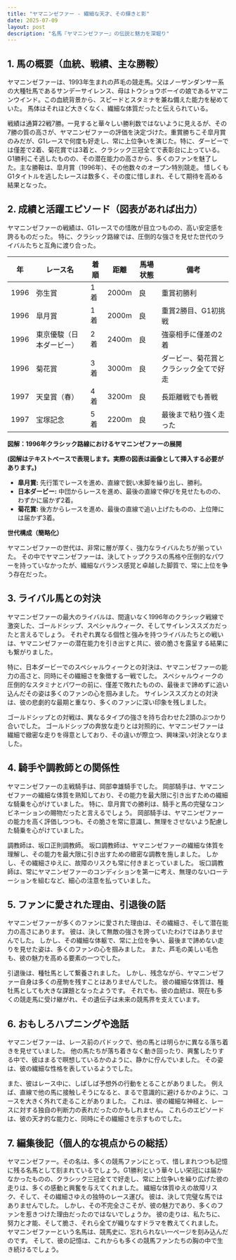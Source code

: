 ```yaml
---
title: "ヤマニンゼファー - 繊細な天才、その輝きと影"
date: 2025-07-09
layout: post
description: "名馬『ヤマニンゼファー』の伝説と魅力を深堀り"
---
```


## 1. 馬の概要（血統、戦績、主な勝鞍）

ヤマニンゼファーは、1993年生まれの芦毛の競走馬。父はノーザンダンサー系の大種牡馬であるサンデーサイレンス、母はトウショウボーイの娘であるヤマニンウインド。この血統背景から、スピードとスタミナを兼ね備えた能力を秘めていた。  馬体はそれほど大きくなく、繊細な体質だったと伝えられている。

戦績は通算22戦7勝。一見すると華々しい勝利数ではないように見えるが、その7勝の質の高さが、ヤマニンゼファーの評価を決定づけた。重賞勝ちこそ皐月賞のみだが、G1レースで何度も好走し、常に上位争いを演じた。特に、ダービーでは僅差で2着、菊花賞では3着と、クラシック三冠全てで表彰台に上っている。  G1勝利こそ逃したものの、その潜在能力の高さから、多くのファンを魅了した。主な勝鞍は、皐月賞（1996年）、その他数々のオープン特別競走。  惜しくもG1タイトルを逃したレースは数多く、その度に惜しまれ、そして期待を高める結果となった。


## 2. 成績と活躍エピソード（図表があれば出力）

ヤマニンゼファーの戦績は、G1レースでの惜敗が目立つものの、高い安定感を誇るものだった。  特に、クラシック路線では、圧倒的な強さを見せた世代のライバルたちと互角に渡り合った。

| 年 | レース名             | 着順 | 距離 | 馬場状態 | 備考                               |
|---|----------------------|-----|-----|---------|------------------------------------|
| 1996 | 弥生賞              | 1着 | 2000m | 良       | 重賞初勝利                             |
| 1996 | 皐月賞              | 1着 | 2000m | 良       | 重賞2勝目、G1初挑戦               |
| 1996 | 東京優駿（日本ダービー）| 2着 | 2400m | 良       | 強豪相手に僅差の2着                 |
| 1996 | 菊花賞              | 3着 | 3000m | 良       | ダービー、菊花賞とクラシック全てで好走 |
| 1997 | 天皇賞（春）         | 4着 | 3200m | 良       | 長距離戦でも善戦                       |
| 1997 | 宝塚記念            | 5着 | 2200m | 良       | 最後まで粘り強く走った               |


**図解：1996年クラシック路線におけるヤマニンゼファーの展開**

**(図解はテキストベースで表現します。実際の図表は画像として挿入する必要があります。)**

* **皐月賞:**  先行策でレースを進め、直線で鋭い末脚を繰り出し、勝利。
* **日本ダービー:**  中団からレースを進め、最後の直線で伸びを見せたものの、わずかに届かず2着。
* **菊花賞:**  後方からレースを進め、最後の直線で追い上げたものの、上位陣には届かず3着。


**世代構成（簡略化）**

ヤマニンゼファーの世代は、非常に層が厚く、強力なライバルたちが揃っていた。  その中でヤマニンゼファーは、決してトップクラスの馬格や圧倒的なパワーを持っていなかったが、繊細なバランス感覚と卓越した脚質で、常に上位を争う存在だった。


## 3. ライバル馬との対決

ヤマニンゼファーの最大のライバルは、間違いなく1996年のクラシック戦線で激突した、ゴールドシップ、スペシャルウィーク、そしてサイレンススズカだったと言えるでしょう。  それぞれ異なる個性と強みを持つライバルたちとの戦いは、ヤマニンゼファーの潜在能力を引き出すと共に、彼の脆さを露呈する結果にも繋がりました。

特に、日本ダービーでのスペシャルウィークとの対決は、ヤマニンゼファーの能力の高さと、同時にその繊細さを象徴する一戦でした。  スペシャルウィークの圧倒的なスタミナとパワーの前に、僅差で敗れたものの、最後まで諦めずに追い込んだその姿は多くのファンの心を掴みました。  サイレンススズカとの対決は、彼の悲劇的な最期と重なり、多くのファンに深い印象を残しました。

ゴールドシップとの対戦は、異なるタイプの強さを持ち合わせた2頭のぶつかり合いでした。  ゴールドシップの奔放な走りとは対照的に、ヤマニンゼファーは繊細で緻密な走りを得意としており、その違いが際立つ、興味深い対決となりました。


## 4. 騎手や調教師との関係性

ヤマニンゼファーの主戦騎手は、岡部幸雄騎手でした。  岡部騎手は、ヤマニンゼファーの繊細な体質を熟知しており、その能力を最大限に引き出すための繊細な騎乗を心がけていました。  特に、皐月賞での勝利は、騎手と馬の完璧なコンビネーションの賜物だったと言えるでしょう。  岡部騎手は、ヤマニンゼファーの能力を高く評価しつつも、その脆さを常に意識し、無理をさせないよう配慮した騎乗を心がけていました。

調教師は、坂口正則調教師。  坂口調教師は、ヤマニンゼファーの繊細な体質を理解し、その能力を最大限に引き出すための緻密な調教を施しました。  しかし、その繊細さゆえに、故障のリスクも常に付きまとっていました。  坂口調教師は、常にヤマニンゼファーのコンディションを第一に考え、無理のないローテーションを組むなど、細心の注意を払っていました。


## 5. ファンに愛された理由、引退後の話

ヤマニンゼファーが多くのファンに愛された理由は、その繊細さ、そして潜在能力の高さにあります。  彼は、決して無敵の強さを誇っていたわけではありませんでした。  しかし、その繊細な体躯で、常に上位を争い、最後まで諦めない走りを見せた姿は、多くのファンの心を掴みました。  また、芦毛の美しい毛色も、彼の魅力を高める要素の一つでした。

引退後は、種牡馬として繋養されました。  しかし、残念ながら、ヤマニンゼファー自身は多くの産駒を残すことはありませんでした。  彼の繊細な体質は、種牡馬としても大きな課題となったようです。  それでも、彼の血統は、現在も多くの競走馬に受け継がれ、その遺伝子は未来の競馬界を支えています。


## 6. おもしろハプニングや逸話

ヤマニンゼファーは、レース前のパドックで、他の馬とは明らかに異なる落ち着きを見せていました。  他の馬たちが落ち着きなく動き回ったり、興奮したりする中で、彼はまるで瞑想しているかのように、静かに佇んでいました。  その姿は、彼の繊細な性格を表しているようでした。

また、彼はレース中に、しばしば予想外の行動をとることがありました。  例えば、直線で他の馬に接触しそうになると、まるで意識的に避けるかのように、コースを大きく外れて走ることがありました。  これは、彼の繊細な神経と、レースに対する独自の判断力の表れだったのかもしれません。  これらのエピソードは、彼の天才的な能力と、同時にその繊細さを示すものでした。


## 7. 編集後記（個人的な視点からの総括）

ヤマニンゼファー。その名は、多くの競馬ファンにとって、惜しまれつつも記憶に残る名馬として刻まれているでしょう。G1勝利という華々しい栄冠には届かなかったものの、クラシック三冠全てで好走し、常に上位争いを繰り広げた彼の走りは、多くの感動と興奮を与えてくれました。  繊細な体質ゆえの故障リスク、そして、その繊細さゆえの独特のレース運び。  彼は、決して完璧な馬ではありませんでした。  しかし、その不完全さこそが、彼の魅力であり、多くのファンを惹きつけた理由だったのではないでしょうか。  彼の走りは、私たちに、努力と才能、そして脆さ、それら全てが織りなすドラマを教えてくれました。  ヤマニンゼファーという名馬は、競馬史に、忘れられない一ページを刻み込んだのです。  そして、彼の記憶は、これからも多くの競馬ファンたちの胸の中で生き続けるでしょう。
